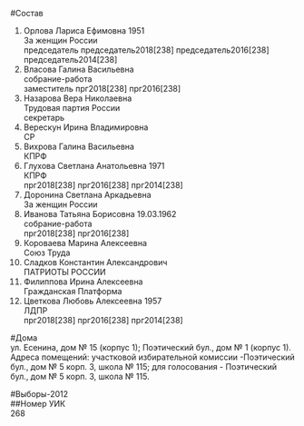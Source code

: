#Состав  
1. Орлова Лариса Ефимовна 1951  
    За женщин России  
    председатель председатель2018[238] председатель2016[238] председатель2014[238]  
2. Власова Галина Васильевна  
    собрание-работа  
    заместитель прг2018[238] прг2016[238]  
3. Назарова Вера Николаевна  
    Трудовая партия России  
    секретарь  
4. Верескун Ирина Владимировна  
    СР  
5. Вихрова Галина Васильевна  
    КПРФ  
6. Глухова Светлана Анатольевна 1971  
    КПРФ  
    прг2018[238] прг2016[238] прг2014[238]  
7. Доронина Светлана Аркадьевна  
    За женщин России  
8. Иванова Татьяна Борисовна 19.03.1962  
    собрание-работа  
    прг2018[238] прг2016[238]  
9. Короваева Марина Алексеевна  
    Союз Труда  
10. Сладков Константин Александрович  
    ПАТРИОТЫ РОССИИ  
11. Филиппова Ирина Алексеевна  
    Гражданская Платформа  
12. Цветкова Любовь Алексеевна 1957  
    ЛДПР  
    прг2018[238] прг2016[238] прг2014[238]  
  
#Дома  
ул. Есенина, дом № 15 (корпус 1); Поэтический бул., дом № 1 (корпус 1). Адреса помещений: участковой избирательной комиссии -Поэтический бул., дом № 5 корп. 3, школа № 115; для голосования - Поэтический бул., дом № 5 корп. 3, школа № 115.  
  
#Выборы-2012  
##Номер УИК  
268  
